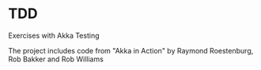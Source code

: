 # TDD
Exercises with Akka Testing

The project includes code from "Akka in Action" by Raymond Roestenburg, Rob Bakker and Rob Williams